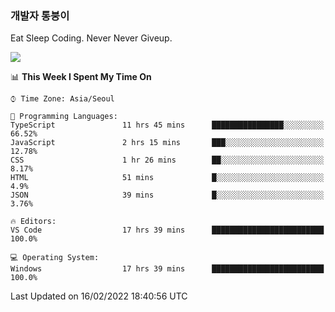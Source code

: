 ### 개발자 통붕이
Eat Sleep Coding.
Never Never Giveup.

<img src="https://github-readme-stats.vercel.app/api/top-langs/?username=tiaz0128&layout=compact" />

<br/>

<!--START_SECTION:waka-->
📊 **This Week I Spent My Time On** 

```text
⌚︎ Time Zone: Asia/Seoul

💬 Programming Languages: 
TypeScript               11 hrs 45 mins      ████████████████░░░░░░░░░   66.52% 
JavaScript               2 hrs 15 mins       ███░░░░░░░░░░░░░░░░░░░░░░   12.78% 
CSS                      1 hr 26 mins        ██░░░░░░░░░░░░░░░░░░░░░░░   8.17% 
HTML                     51 mins             █░░░░░░░░░░░░░░░░░░░░░░░░   4.9% 
JSON                     39 mins             █░░░░░░░░░░░░░░░░░░░░░░░░   3.76%

🔥 Editors: 
VS Code                  17 hrs 39 mins      █████████████████████████   100.0%

💻 Operating System: 
Windows                  17 hrs 39 mins      █████████████████████████   100.0%

```


 Last Updated on 16/02/2022 18:40:56 UTC
<!--END_SECTION:waka-->
